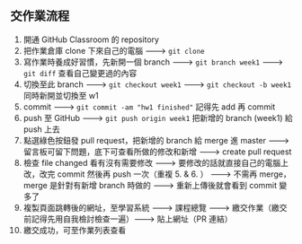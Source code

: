 ## 交作業流程

1. 開通 GitHub Classroom 的 repository
2. 把作業倉庫 clone 下來自己的電腦
    ---> ```git clone``` 
3. 寫作業時養成好習慣，先新開一個 branch
    ---> ```git branch week1```
    ---> ```git diff``` 查看自己變更過的內容
4. 切換至此 branch
    ---> ```git checkout week1```
    ---> ```git checkout -b week1``` 同時新開並切換至 w1
5. commit
    ---> ```git commit -am "hw1 finished"``` 記得先 add 再 commit
6. push 至 GitHub
    ---> ```git push origin week1``` 把新增的 branch (week1) 給 push 上去
7. 點選綠色按鈕發 pull request，把新增的 branch 給 merge 進 master
    ---> 留言板可留下問題，底下可查看所做的修改和新增
    ---> create pull request
8. 檢查 file changed 看有沒有需要修改
    ---> 要修改的話就直接自己的電腦上改，改完 commit 然後再 push 一次（重複 5. & 6. ）
    ---> 不需再 merge，merge 是針對有新增 branch 時做的
    ---> 重新上傳後就會看到 commit 變多了
10. 複製頁面跳轉後的網址，至學習系統 ---> 課程總覽 ---> 繳交作業（繳交前記得先用自我檢討檢查一遍）---> 貼上網址（PR 連結）
11. 繳交成功，可至作業列表查看